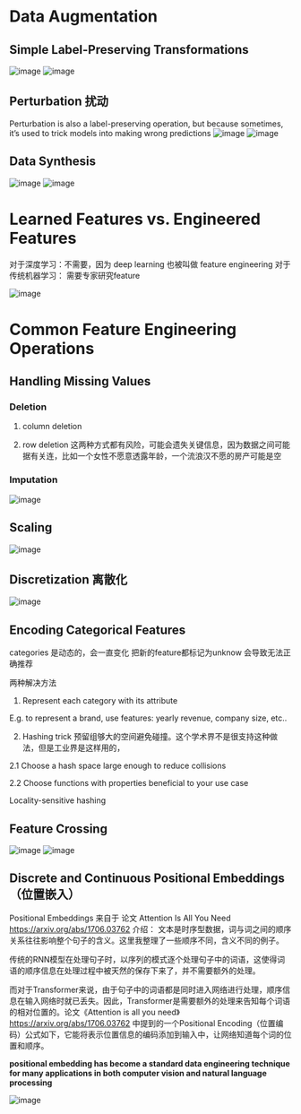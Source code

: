 # Data Augmentation	
## Simple Label-Preserving Transformations	
![image](https://github.com/spevenhe/Study/assets/42630862/dce8ecc6-9c48-4b6c-a848-3c3aafdf0c5b)
![image](https://github.com/spevenhe/Study/assets/42630862/f8f87709-8a88-4dde-82c6-ad8d03458bc0)


## Perturbation	扰动
Perturbation is also a label-preserving operation, but because sometimes, it’s used to trick models into making wrong predictions
![image](https://github.com/spevenhe/Study/assets/42630862/ad31c229-a56e-4093-a7c0-5dd6fd8c6720)
![image](https://github.com/spevenhe/Study/assets/42630862/9cbc1927-8cd0-410d-8019-a1458744a4ea)


## Data Synthesis	
![image](https://github.com/spevenhe/Study/assets/42630862/cb9baa50-2fc6-45ab-92a8-292adfb0fd93)
![image](https://github.com/spevenhe/Study/assets/42630862/23ad7fc0-2088-46b3-b783-14a395b5cdd9)



# Learned Features vs. Engineered Features	
对于深度学习：不需要，因为 deep learning 也被叫做 feature engineering
对于传统机器学习： 需要专家研究feature

![image](https://github.com/spevenhe/Study/assets/42630862/860927d0-b7cf-40e7-8651-eeae60f93eea)


# Common Feature Engineering Operations	

## Handling Missing Values

### Deletion

1. column deletion

2. row deletion
这两种方式都有风险，可能会遗失关键信息，因为数据之间可能据有关连，比如一个女性不愿意透露年龄，一个流浪汉不愿的房产可能是空

### Imputation
![image](https://github.com/spevenhe/Study/assets/42630862/befdcb83-67a3-4f91-a5a6-7daa6fdc627d)


## Scaling
![image](https://github.com/spevenhe/Study/assets/42630862/04e55276-8fcd-4d14-b5b6-61508452a21f)


## Discretization 离散化
![image](https://github.com/spevenhe/Study/assets/42630862/bfe150e0-cbbf-43a4-8d69-f219ca8527d6)



## Encoding Categorical Features
categories 是动态的，会一直变化
把新的feature都标记为unknow 会导致无法正确推荐

两种解决方法
1. Represent each category with its attribute
   
E.g. to represent a brand, use features: yearly revenue, company size, etc..

2. Hashing trick
预留组够大的空间避免碰撞。这个学术界不是很支持这种做法，但是工业界是这样用的，


2.1 Choose a hash space large enough to reduce collisions

2.2 Choose functions with properties beneficial to your use case

Locality-sensitive hashing



## Feature Crossing
![image](https://github.com/spevenhe/Study/assets/42630862/240657d2-156f-403c-8bf4-8e76d17ac157)
![image](https://github.com/spevenhe/Study/assets/42630862/b7d1a82d-9279-4963-a3ea-e1ea27bd20e0)


## Discrete and Continuous Positional Embeddings（位置嵌入）
Positional Embeddings 来自于 论文 Attention Is All You Need https://arxiv.org/abs/1706.03762
介绍：
文本是时序型数据，词与词之间的顺序关系往往影响整个句子的含义。这里我整理了一些顺序不同，含义不同的例子。

传统的RNN模型在处理句子时，以序列的模式逐个处理句子中的词语，这使得词语的顺序信息在处理过程中被天然的保存下来了，并不需要额外的处理。

而对于Transformer来说，由于句子中的词语都是同时进入网络进行处理，顺序信息在输入网络时就已丢失。因此，Transformer是需要额外的处理来告知每个词语的相对位置的。论文《Attention is all you need》https://arxiv.org/abs/1706.03762 中提到的一个Positional Encoding（位置编码）公式如下，它能将表示位置信息的编码添加到输入中，让网络知道每个词的位置和顺序。


**positional embedding has become a standard data engineering technique for many applications in both computer vision and natural language processing**

![image](https://github.com/spevenhe/Study/assets/42630862/07e4f640-71ca-438e-94cc-39a354ae8dec)




















